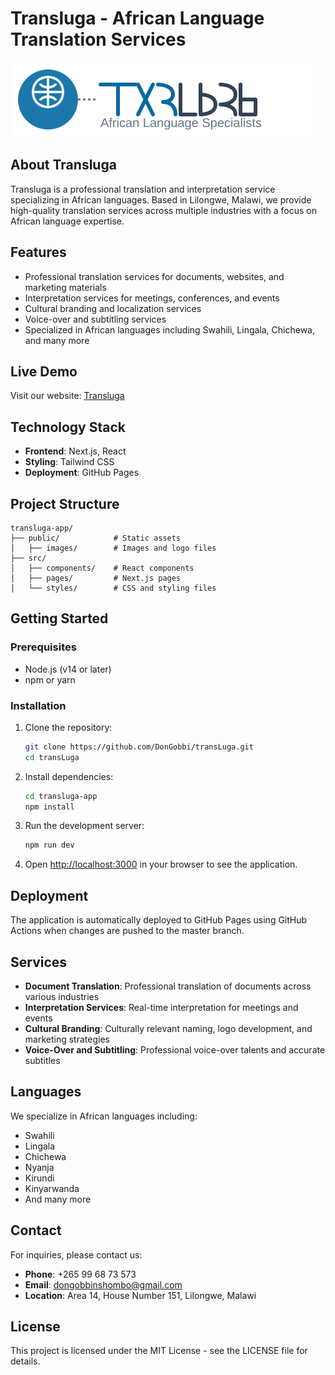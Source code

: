 # Transluga - African Language Translation Services

![Transluga Logo](./transluga-app/public/images/transluga-logo.svg)

## About Transluga

Transluga is a professional translation and interpretation service specializing in African languages. Based in Lilongwe, Malawi, we provide high-quality translation services across multiple industries with a focus on African language expertise.

## Features

- Professional translation services for documents, websites, and marketing materials
- Interpretation services for meetings, conferences, and events
- Cultural branding and localization services
- Voice-over and subtitling services
- Specialized in African languages including Swahili, Lingala, Chichewa, and many more

## Live Demo

Visit our website: [Transluga](https://dongobbi.github.io/transLuga/)

## Technology Stack

- **Frontend**: Next.js, React
- **Styling**: Tailwind CSS
- **Deployment**: GitHub Pages

## Project Structure

```
transluga-app/
├── public/            # Static assets
│   ├── images/        # Images and logo files
├── src/
│   ├── components/    # React components
│   ├── pages/         # Next.js pages
│   └── styles/        # CSS and styling files
```

## Getting Started

### Prerequisites

- Node.js (v14 or later)
- npm or yarn

### Installation

1. Clone the repository:
   ```bash
   git clone https://github.com/DonGobbi/transLuga.git
   cd transLuga
   ```

2. Install dependencies:
   ```bash
   cd transluga-app
   npm install
   ```

3. Run the development server:
   ```bash
   npm run dev
   ```

4. Open [http://localhost:3000](http://localhost:3000) in your browser to see the application.

## Deployment

The application is automatically deployed to GitHub Pages using GitHub Actions when changes are pushed to the master branch.

## Services

- **Document Translation**: Professional translation of documents across various industries
- **Interpretation Services**: Real-time interpretation for meetings and events
- **Cultural Branding**: Culturally relevant naming, logo development, and marketing strategies
- **Voice-Over and Subtitling**: Professional voice-over talents and accurate subtitles

## Languages

We specialize in African languages including:
- Swahili
- Lingala
- Chichewa
- Nyanja
- Kirundi
- Kinyarwanda
- And many more

## Contact

For inquiries, please contact us:
- **Phone**: +265 99 68 73 573
- **Email**: dongobbinshombo@gmail.com
- **Location**: Area 14, House Number 151, Lilongwe, Malawi

## License

This project is licensed under the MIT License - see the LICENSE file for details.
